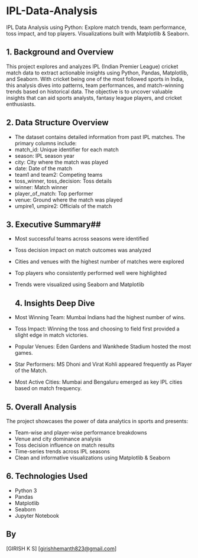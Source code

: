 # IPL-Data-Analysis
IPL Data Analysis using Python: Explore match trends, team performance, toss impact, and top players. Visualizations built with Matplotlib &amp; Seaborn.

## 1. Background and Overview ##
This project explores and analyzes IPL (Indian Premier League) cricket match data to extract actionable insights using Python, Pandas, Matplotlib, and Seaborn. With cricket being one of the most followed sports in India, this analysis dives into patterns, team performances, and match-winning trends based on historical data. The objective is to uncover valuable insights that can aid sports analysts, fantasy league players, and cricket enthusiasts.

## 2. Data Structure Overview ##
- The dataset contains detailed information from past IPL matches. The primary columns include:
- match_id: Unique identifier for each match
- season: IPL season year
- city: City where the match was played
- date: Date of the match
- team1 and team2: Competing teams
- toss_winner, toss_decision: Toss details
- winner: Match winner
- player_of_match: Top performer
- venue: Ground where the match was played
- umpire1, umpire2: Officials of the match

## 3. Executive Summary##
- Most successful teams across seasons were identified
- Toss decision impact on match outcomes was analyzed
- Cities and venues with the highest number of matches were explored
- Top players who consistently performed well were highlighted
- Trends were visualized using Seaborn and Matplotlib

  ## 4. Insights Deep Dive ##
- Most Winning Team: Mumbai Indians had the highest number of wins.
- Toss Impact: Winning the toss and choosing to field first provided a slight edge in match victories.
- Popular Venues: Eden Gardens and Wankhede Stadium hosted the most games.
- Star Performers: MS Dhoni and Virat Kohli appeared frequently as Player of the Match.
- Most Active Cities: Mumbai and Bengaluru emerged as key IPL cities based on match frequency.

## 5. Overall Analysis ##
The project showcases the power of data analytics in sports and presents:

- Team-wise and player-wise performance breakdowns
- Venue and city dominance analysis
- Toss decision influence on match results
- Time-series trends across IPL seasons
- Clean and informative visualizations using Matplotlib & Seaborn

## 6. Technologies Used ##
- Python 3
- Pandas
- Matplotlib
- Seaborn
- Jupyter Notebook

## By ##
[GIRISH K S]
[girishhemanth823@gmail.com]

